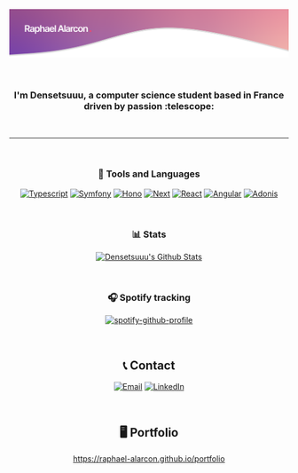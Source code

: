 <img src="https://raw.githubusercontent.com/Densetsuuu/Densetsuuu/master/img/header.png" alt="Header of readme">

<a id="readme-top"></a>

<br>

<h3 align="center">I'm <b>Densetsuuu</b>, a computer science student based in France <b>driven by passion</b> :telescope:</h3>

<br>

***

<br>

<div align="center">
  
  ### 📑 Tools and Languages
  
  [![Typescript][Typescript]][Typescript-url]
  [![Symfony][Symfony]][Symfony-url]
  [![Hono][Hono.js]][Hono-url]
  [![Next][Next.js]][Next-url]
  [![React][React.js]][React-url]
  [![Angular][Angular.js]][Angular-url]
  [![Adonis][Adonis.js]][Adonis-url]

</div>

<br>

<div align="center">

  ### 📊 Stats
  
  [![Densetsuuu's Github Stats](https://github-readme-stats.vercel.app/api?username=densetsuuu&bg_color=30,e96443,904e95&title_color=fff&text_color=fff)](https://github.com/anuraghazra/github-readme-stats)

</div>

<br>

<div align="center">
  
  ### 🎧 Spotify tracking
  
  [![spotify-github-profile](https://spotify-github-profile.kittinanx.com/api/view?uid=cpnu4elr9dflxa8env6s2z8fq&cover_image=true&theme=default&show_offline=false)](https://github.com/kittinan/spotify-github-profile)

</div>

<br>

<div align="center">
  
  ## 📞 Contact
  
  [![Email][Email]][Email-url]
  [![LinkedIn][LinkedIn]][LinkedIn-url]

</div>

<br>

<div align="center">

  ## 🖥 Portfolio
  
  https://raphael-alarcon.github.io/portfolio

</div>

<!-- MARKDOWN LINKS & IMAGES -->
[Typescript]: https://img.shields.io/badge/typescript-3178C6?style=for-the-badge&logo=typescript&logoColor=white
[Typescript-url]: https://www.typescriptlang.org/
[Symfony]: https://img.shields.io/badge/symfony-000000?style=for-the-badge&logo=symfony&logoColor=white
[Symfony-url]: https://hono.dev/
[Hono.js]: https://img.shields.io/badge/hono-E36002?style=for-the-badge&logo=hono&logoColor=white
[Hono-url]: https://symfony.com/
[Next.js]: https://img.shields.io/badge/next.js-000000?style=for-the-badge&logo=nextdotjs&logoColor=white
[Next-url]: https://nextjs.org/
[React.js]: https://img.shields.io/badge/react.js-20232A?style=for-the-badge&logo=react&logoColor=61DAFB
[React-url]: https://react.dev/
[Angular.js]: https://img.shields.io/badge/Angular-DD0031?style=for-the-badge&logo=angular&logoColor=white
[Angular-url]: https://angular.io/
[Adonis.js]: https://img.shields.io/badge/AdonisJs-5A45FF?style=for-the-badge&logo=adonisjs&logoColor=white
[Adonis-url]: https://adonisjs.com/

[Email]: https://img.shields.io/badge/raph.alarcon1@gmail.com-323330?style=for-the-badge&logo=gmail&logoColor=EA4335
[Email-url]: mailto:raph.alarcon1@gmail.com
[LinkedIn]: https://img.shields.io/badge/Raphaël%20ALARCON-323330?style=for-the-badge&logo=linkedin&logoColor=0A66C2
[LinkedIn-url]: https://www.linkedin.com/in/raphael-alarcon/
